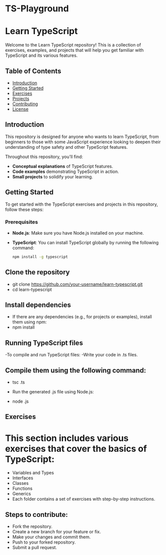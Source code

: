 # TS-Playground
# Learn TypeScript

Welcome to the Learn TypeScript repository! This is a collection of exercises, examples, and projects that will help you get familiar with TypeScript and its various features.

## Table of Contents
- [Introduction](#introduction)
- [Getting Started](#getting-started)
- [Exercises](#exercises)
- [Projects](#projects)
- [Contributing](#contributing)
- [License](#license)

## Introduction

This repository is designed for anyone who wants to learn TypeScript, from beginners to those with some JavaScript experience looking to deepen their understanding of type safety and other TypeScript features.

Throughout this repository, you'll find:
- **Conceptual explanations** of TypeScript features.
- **Code examples** demonstrating TypeScript in action.
- **Small projects** to solidify your learning.

## Getting Started

To get started with the TypeScript exercises and projects in this repository, follow these steps:

### Prerequisites

- **Node.js**: Make sure you have Node.js installed on your machine.
- **TypeScript**: You can install TypeScript globally by running the following command:
  
  ```bash
  npm install -g typescript


 ## Clone the repository
- git clone https://github.com/your-username/learn-typescript.git
- cd learn-typescript

## Install dependencies
- If there are any dependencies (e.g., for projects or examples), install them using npm:
- npm install
## Running TypeScript files
-To compile and run TypeScript files:
-Write your code in .ts files.

## Compile them using the following command:

- tsc <filename>.ts
- Run the generated .js file using Node.js:

- node <filename>.js
## Exercises
# This section includes various exercises that cover the basics of TypeScript:

- Variables and Types
- Interfaces
- Classes
- Functions
- Generics
- Each folder contains a set of exercises with step-by-step instructions.

## Steps to contribute:
- Fork the repository.
- Create a new branch for your feature or fix.
- Make your changes and commit them.
- Push to your forked repository.
- Submit a pull request. 
